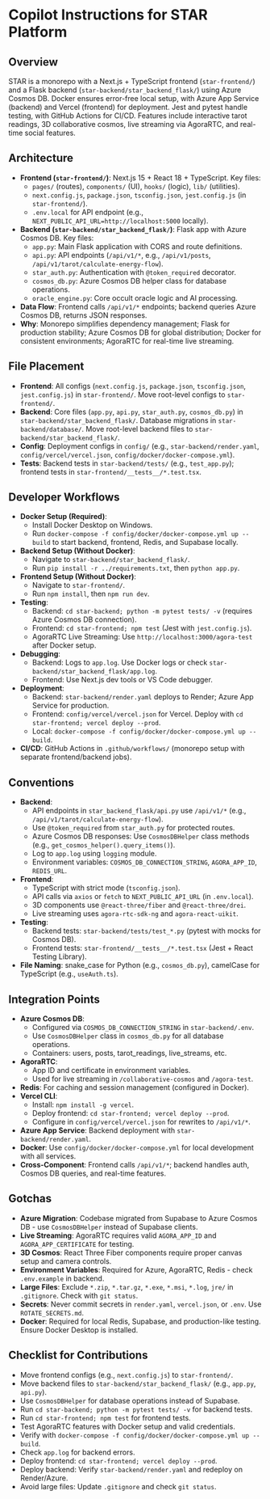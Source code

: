 <!-- Copilot / AI agent instructions for the Star repository (concise) -->

# Copilot Instructions for STAR Platform

## Overview

STAR is a monorepo with a Next.js + TypeScript frontend (`star-frontend/`) and a Flask backend (`star-backend/star_backend_flask/`) using Azure Cosmos DB. Docker ensures error-free local setup, with Azure App Service (backend) and Vercel (frontend) for deployment. Jest and pytest handle testing, with GitHub Actions for CI/CD. Features include interactive tarot readings, 3D collaborative cosmos, live streaming via AgoraRTC, and real-time social features.

## Architecture

- **Frontend (`star-frontend/`)**: Next.js 15 + React 18 + TypeScript. Key files:
  - `pages/` (routes), `components/` (UI), `hooks/` (logic), `lib/` (utilities).
  - `next.config.js`, `package.json`, `tsconfig.json`, `jest.config.js` (in `star-frontend/`).
  - `.env.local` for API endpoint (e.g., `NEXT_PUBLIC_API_URL=http://localhost:5000` locally).
- **Backend (`star-backend/star_backend_flask/`)**: Flask app with Azure Cosmos DB. Key files:
  - `app.py`: Main Flask application with CORS and route definitions.
  - `api.py`: API endpoints (`/api/v1/*`, e.g., `/api/v1/posts`, `/api/v1/tarot/calculate-energy-flow`).
  - `star_auth.py`: Authentication with `@token_required` decorator.
  - `cosmos_db.py`: Azure Cosmos DB helper class for database operations.
  - `oracle_engine.py`: Core occult oracle logic and AI processing.
- **Data Flow**: Frontend calls `/api/v1/*` endpoints; backend queries Azure Cosmos DB, returns JSON responses.
- **Why**: Monorepo simplifies dependency management; Flask for production stability; Azure Cosmos DB for global distribution; Docker for consistent environments; AgoraRTC for real-time live streaming.

## File Placement

- **Frontend**: All configs (`next.config.js`, `package.json`, `tsconfig.json`, `jest.config.js`) in `star-frontend/`. Move root-level configs to `star-frontend/`.
- **Backend**: Core files (`app.py`, `api.py`, `star_auth.py`, `cosmos_db.py`) in `star-backend/star_backend_flask/`. Database migrations in `star-backend/database/`. Move root-level backend files to `star-backend/star_backend_flask/`.
- **Config**: Deployment configs in `config/` (e.g., `star-backend/render.yaml`, `config/vercel/vercel.json`, `config/docker/docker-compose.yml`).
- **Tests**: Backend tests in `star-backend/tests/` (e.g., `test_app.py`); frontend tests in `star-frontend/__tests__/*.test.tsx`.

## Developer Workflows

- **Docker Setup (Required)**:
  - Install Docker Desktop on Windows.
  - Run `docker-compose -f config/docker/docker-compose.yml up --build` to start backend, frontend, Redis, and Supabase locally.
- **Backend Setup (Without Docker)**:
  - Navigate to `star-backend/star_backend_flask/`.
  - Run `pip install -r ../requirements.txt`, then `python app.py`.
- **Frontend Setup (Without Docker)**:
  - Navigate to `star-frontend/`.
  - Run `npm install`, then `npm run dev`.
- **Testing**:
  - Backend: `cd star-backend; python -m pytest tests/ -v` (requires Azure Cosmos DB connection).
  - Frontend: `cd star-frontend; npm test` (Jest with `jest.config.js`).
  - AgoraRTC Live Streaming: Use `http://localhost:3000/agora-test` after Docker setup.
- **Debugging**:
  - Backend: Logs to `app.log`. Use Docker logs or check `star-backend/star_backend_flask/app.log`.
  - Frontend: Use Next.js dev tools or VS Code debugger.
- **Deployment**:
  - Backend: `star-backend/render.yaml` deploys to Render; Azure App Service for production.
  - Frontend: `config/vercel/vercel.json` for Vercel. Deploy with `cd star-frontend; vercel deploy --prod`.
  - Local: `docker-compose -f config/docker/docker-compose.yml up --build`.
- **CI/CD**: GitHub Actions in `.github/workflows/` (monorepo setup with separate frontend/backend jobs).

## Conventions

- **Backend**:
  - API endpoints in `star_backend_flask/api.py` use `/api/v1/*` (e.g., `/api/v1/tarot/calculate-energy-flow`).
  - Use `@token_required` from `star_auth.py` for protected routes.
  - Azure Cosmos DB responses: Use `CosmosDBHelper` class methods (e.g., `get_cosmos_helper().query_items()`).
  - Log to `app.log` using `logging` module.
  - Environment variables: `COSMOS_DB_CONNECTION_STRING`, `AGORA_APP_ID`, `REDIS_URL`.
- **Frontend**:
  - TypeScript with strict mode (`tsconfig.json`).
  - API calls via `axios` or `fetch` to `NEXT_PUBLIC_API_URL` (in `.env.local`).
  - 3D components use `@react-three/fiber` and `@react-three/drei`.
  - Live streaming uses `agora-rtc-sdk-ng` and `agora-react-uikit`.
- **Testing**:
  - Backend tests: `star-backend/tests/test_*.py` (pytest with mocks for Cosmos DB).
  - Frontend tests: `star-frontend/__tests__/*.test.tsx` (Jest + React Testing Library).
- **File Naming**: snake_case for Python (e.g., `cosmos_db.py`), camelCase for TypeScript (e.g., `useAuth.ts`).

## Integration Points

- **Azure Cosmos DB**:
  - Configured via `COSMOS_DB_CONNECTION_STRING` in `star-backend/.env`.
  - Use `CosmosDBHelper` class in `cosmos_db.py` for all database operations.
  - Containers: users, posts, tarot_readings, live_streams, etc.
- **AgoraRTC**:
  - App ID and certificate in environment variables.
  - Used for live streaming in `/collaborative-cosmos` and `/agora-test`.
- **Redis**: For caching and session management (configured in Docker).
- **Vercel CLI**:
  - Install: `npm install -g vercel`.
  - Deploy frontend: `cd star-frontend; vercel deploy --prod`.
  - Configure in `config/vercel/vercel.json` for rewrites to `/api/v1/*`.
- **Azure App Service**: Backend deployment with `star-backend/render.yaml`.
- **Docker**: Use `config/docker/docker-compose.yml` for local development with all services.
- **Cross-Component**: Frontend calls `/api/v1/*`; backend handles auth, Cosmos DB queries, and real-time features.

## Gotchas

- **Azure Migration**: Codebase migrated from Supabase to Azure Cosmos DB - use `CosmosDBHelper` instead of Supabase clients.
- **Live Streaming**: AgoraRTC requires valid `AGORA_APP_ID` and `AGORA_APP_CERTIFICATE` for testing.
- **3D Cosmos**: React Three Fiber components require proper canvas setup and camera controls.
- **Environment Variables**: Required for Azure, AgoraRTC, Redis - check `.env.example` in backend.
- **Large Files**: Exclude `*.zip`, `*.tar.gz`, `*.exe`, `*.msi`, `*.log`, `jre/` in `.gitignore`. Check with `git status`.
- **Secrets**: Never commit secrets in `render.yaml`, `vercel.json`, or `.env`. Use `ROTATE_SECRETS.md`.
- **Docker**: Required for local Redis, Supabase, and production-like testing. Ensure Docker Desktop is installed.

## Checklist for Contributions

- Move frontend configs (e.g., `next.config.js`) to `star-frontend/`.
- Move backend files to `star-backend/star_backend_flask/` (e.g., `app.py`, `api.py`).
- Use `CosmosDBHelper` for database operations instead of Supabase.
- Run `cd star-backend; python -m pytest tests/ -v` for backend tests.
- Run `cd star-frontend; npm test` for frontend tests.
- Test AgoraRTC features with Docker setup and valid credentials.
- Verify with `docker-compose -f config/docker/docker-compose.yml up --build`.
- Check `app.log` for backend errors.
- Deploy frontend: `cd star-frontend; vercel deploy --prod`.
- Deploy backend: Verify `star-backend/render.yaml` and redeploy on Render/Azure.
- Avoid large files: Update `.gitignore` and check `git status`.
